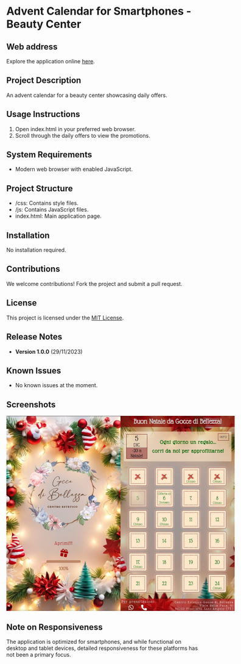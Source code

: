 # Advent Calendar for Smartphones - Beauty Center

## Web address

Explore the application online [here](https://goccedibellezza-calendarioavvento.netlify.app/).

## Project Description

An advent calendar for a beauty center showcasing daily offers.

## Usage Instructions

1. Open index.html in your preferred web browser.
2. Scroll through the daily offers to view the promotions.

## System Requirements

- Modern web browser with enabled JavaScript.

## Project Structure

- /css: Contains style files.
- /js: Contains JavaScript files.
- index.html: Main application page.

## Installation

No installation required.

## Contributions

We welcome contributions! Fork the project and submit a pull request.

## License

This project is licensed under the <a href="https://github.com/AndreadeMartinis/JS-Christmas-calendar-app/blob/main/LICENSE" target="_blank">MIT License</a>.

## Release Notes

- **Version 1.0.0** (29/11/2023)

## Known Issues

- No known issues at the moment.

## Screenshots

<div style="display:flex; justify-content:space-between;">
    <img src="src/img/Screenshots/Screenshot1.jpeg" alt="Screenshot 1" width="300">
    <img src="src/img/Screenshots/Screenshot2.jpeg" alt="Screenshot 2" width="300" >
</div>

## Note on Responsiveness

The application is optimized for smartphones, and while functional on desktop and tablet devices, detailed responsiveness for these platforms has not been a primary focus.
